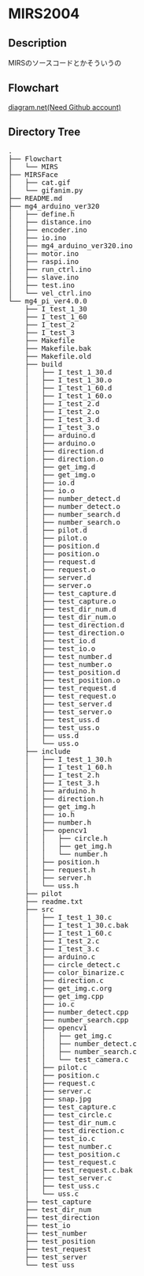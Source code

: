# MIRS2004

## Description
MIRSのソースコードとかそういうの

## Flowchart 
[diagram.net(Need Github account)](https://app.diagrams.net/#Hoblivionmgd%2FMIRS2004%2Fmaster%2FFlowchart%2FMIRS)
## Directory Tree
<pre>
.
├── Flowchart
│   └── MIRS
├── MIRSFace
│   ├── cat.gif
│   └── gifanim.py
├── README.md
├── mg4_arduino_ver320
│   ├── define.h
│   ├── distance.ino
│   ├── encoder.ino
│   ├── io.ino
│   ├── mg4_arduino_ver320.ino
│   ├── motor.ino
│   ├── raspi.ino
│   ├── run_ctrl.ino
│   ├── slave.ino
│   ├── test.ino
│   └── vel_ctrl.ino
└── mg4_pi_ver4.0.0
    ├── I_test_1_30
    ├── I_test_1_60
    ├── I_test_2
    ├── I_test_3
    ├── Makefile
    ├── Makefile.bak
    ├── Makefile.old
    ├── build
    │   ├── I_test_1_30.d
    │   ├── I_test_1_30.o
    │   ├── I_test_1_60.d
    │   ├── I_test_1_60.o
    │   ├── I_test_2.d
    │   ├── I_test_2.o
    │   ├── I_test_3.d
    │   ├── I_test_3.o
    │   ├── arduino.d
    │   ├── arduino.o
    │   ├── direction.d
    │   ├── direction.o
    │   ├── get_img.d
    │   ├── get_img.o
    │   ├── io.d
    │   ├── io.o
    │   ├── number_detect.d
    │   ├── number_detect.o
    │   ├── number_search.d
    │   ├── number_search.o
    │   ├── pilot.d
    │   ├── pilot.o
    │   ├── position.d
    │   ├── position.o
    │   ├── request.d
    │   ├── request.o
    │   ├── server.d
    │   ├── server.o
    │   ├── test_capture.d
    │   ├── test_capture.o
    │   ├── test_dir_num.d
    │   ├── test_dir_num.o
    │   ├── test_direction.d
    │   ├── test_direction.o
    │   ├── test_io.d
    │   ├── test_io.o
    │   ├── test_number.d
    │   ├── test_number.o
    │   ├── test_position.d
    │   ├── test_position.o
    │   ├── test_request.d
    │   ├── test_request.o
    │   ├── test_server.d
    │   ├── test_server.o
    │   ├── test_uss.d
    │   ├── test_uss.o
    │   ├── uss.d
    │   └── uss.o
    ├── include
    │   ├── I_test_1_30.h
    │   ├── I_test_1_60.h
    │   ├── I_test_2.h
    │   ├── I_test_3.h
    │   ├── arduino.h
    │   ├── direction.h
    │   ├── get_img.h
    │   ├── io.h
    │   ├── number.h
    │   ├── opencv1
    │   │   ├── circle.h
    │   │   ├── get_img.h
    │   │   └── number.h
    │   ├── position.h
    │   ├── request.h
    │   ├── server.h
    │   └── uss.h
    ├── pilot
    ├── readme.txt
    ├── src
    │   ├── I_test_1_30.c
    │   ├── I_test_1_30.c.bak
    │   ├── I_test_1_60.c
    │   ├── I_test_2.c
    │   ├── I_test_3.c
    │   ├── arduino.c
    │   ├── circle_detect.c
    │   ├── color_binarize.c
    │   ├── direction.c
    │   ├── get_img.c.org
    │   ├── get_img.cpp
    │   ├── io.c
    │   ├── number_detect.cpp
    │   ├── number_search.cpp
    │   ├── opencv1
    │   │   ├── get_img.c
    │   │   ├── number_detect.c
    │   │   ├── number_search.c
    │   │   └── test_camera.c
    │   ├── pilot.c
    │   ├── position.c
    │   ├── request.c
    │   ├── server.c
    │   ├── snap.jpg
    │   ├── test_capture.c
    │   ├── test_circle.c
    │   ├── test_dir_num.c
    │   ├── test_direction.c
    │   ├── test_io.c
    │   ├── test_number.c
    │   ├── test_position.c
    │   ├── test_request.c
    │   ├── test_request.c.bak
    │   ├── test_server.c
    │   ├── test_uss.c
    │   └── uss.c
    ├── test_capture
    ├── test_dir_num
    ├── test_direction
    ├── test_io
    ├── test_number
    ├── test_position
    ├── test_request
    ├── test_server
    └── test_uss
</pre>
